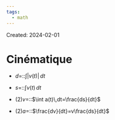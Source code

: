 ```yaml
---
tags:
  - math
---
```

Created: 2024-02-01

# Cinématique

- $d=$::$\int |v(t)|\,dt$
<!--SR:!2024-02-13,8,250-->
- $s=$::$\int v(t)\,dt$
<!--SR:!2024-02-11,6,250-->
- (2)$v=$::$\int a(t)\,dt=\frac{ds}{dt}$
<!--SR:!2024-02-12,7,250-->
- (2)$a=$::$\frac{dv}{dt}=v\frac{ds}{dt}$
<!--SR:!2024-02-09,4,230-->